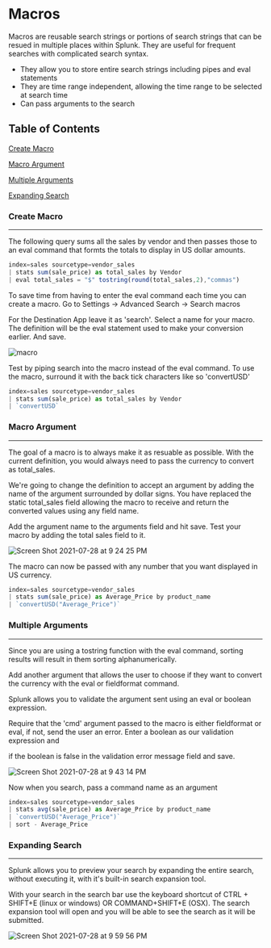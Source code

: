 # Macros

Macros are reusable search strings or portions of search strings that can be resued in multiple places within Splunk. They are useful for frequent searches 
with complicated search syntax. 

- They allow you to store entire search strings including pipes and eval statements
- They are time range independent, allowing the time range to be selected at search time
- Can pass arguments to the search

## Table of Contents

[Create Macro](#create-macro)

[Macro Argument](#marcro-argument)

[Multiple Arguments](#Multiple-Arguments)

[Expanding Search](#expanding-search)

### Create Macro
------------

The following query sums all the sales by vendor and then passes those to an eval command that formts the totals to display in US dollar amounts.

```JavaScript
index=sales sourcetype=vendor_sales
| stats sum(sale_price) as total_sales by Vendor
| eval total_sales = "$" tostring(round(total_sales,2),"commas")
```

To save time from having to enter the eval command each time you can create a macro. Go to Settings -> Advanced Search -> Search macros

For the Destination App leave it as 'search'. Select a name for your macro. The definition will be the eval statement used to make your conversion earlier. And save.

![macro](https://user-images.githubusercontent.com/15880042/127416123-495d0fc4-2117-4176-b307-54838346d207.png)

Test by piping search into the macro instead of the eval command. To use the macro, surround it with the back tick characters like so 'convertUSD'

```JavaScript
index=sales sourcetype=vendor_sales
| stats sum(sale_price) as total_sales by Vendor
| `convertUSD`
```



### Macro Argument
------------

The goal of a macro is to always make it as resuable as possible. With the current definition, you would always need to pass the currency to convert as total_sales.

We're going to change the definition to accept an argument by adding the name of the argument surrounded by dollar signs. You have replaced the static total_sales field
allowing the macro to receive and return the converted values using any field name.

Add the argument name to the arguments field and hit save. Test your macro by adding the total sales field to it.

![Screen Shot 2021-07-28 at 9 24 25 PM](https://user-images.githubusercontent.com/15880042/127417235-23540506-51c9-4916-949f-1ff5f0dc3cb1.png)

The macro can now be passed with any number that you want displayed in US currency.

```JavaScript
index=sales sourcetype=vendor_sales
| stats sum(sale_price) as Average_Price by product_name
| `convertUSD("Average_Price")`
```



### Multiple Arguments
------------

Since you are using a tostring function with the eval command, sorting results will result in them sorting alphanumerically.

Add another argument that allows the user to choose if they want to convert the currency with the eval or fieldformat command. 

Splunk allows you to validate the argument sent using an eval or boolean expression.

Require that the 'cmd' argument passed to the macro is either fieldformat or eval, if not, send the user an error. Enter a boolean as our validation expression and 

if the boolean is false in the validation error message field and save.

![Screen Shot 2021-07-28 at 9 43 14 PM](https://user-images.githubusercontent.com/15880042/127418491-a5d2e7cf-f3c3-4cd1-9ddb-5b79354f335b.png)

Now when you search, pass a command name as an argument

```JavaScript
index=sales sourcetype=vendor_sales
| stats avg(sale_price) as Average_Price by product_name
| `convertUSD("Average_Price")`
| sort - Average_Price
```



### Expanding Search
------------

Splunk allows you to preview your search by expanding the entire search, without executing it, with it's built-in search expansion tool.

With your search in the search bar use the keyboard shortcut of CTRL + SHIFT+E (linux or windows) OR COMMAND+SHIFT+E (OSX). The search expansion tool will open
and you will be able to see the search as it will be submitted.

![Screen Shot 2021-07-28 at 9 59 56 PM](https://user-images.githubusercontent.com/15880042/127419895-d37f6cb1-24e1-42fd-937c-cada54077d65.png)


